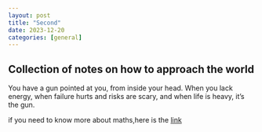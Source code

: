 ```yaml
---
layout: post
title: "Second"
date: 2023-12-20
categories: [general]
---
```

## Collection of notes on how to approach the world

You have a gun pointed at you, from inside your head. When you lack energy, when failure hurts and risks are scary, and when life is heavy, it’s the gun.

if you need to know more about maths,here is the [link]()